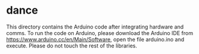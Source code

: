 # dance

This directory contains the Arduino code after integrating hardware and comms. 
To run the code on Arduino, please download the Arduino IDE from https://www.arduino.cc/en/Main/Software, open the file arduino.ino and execute. 
Please do not touch the rest of the libraries. 
